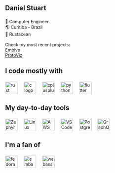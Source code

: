 
<h2 align="left">Daniel Stuart</h2>

###

<p align="left">📖 Computer Engineer<br>🌎 Curitiba - Brazil<br>🦀 Rustacean<br><br>Check my most recent projects:<br>
  <a href="https://github.com/embive/embive" target="_blank">Embive</a><br>
  <a href="https://protoviz.stu.art.br" target="_blank">ProtoViz</a>
</p>

###

<h2 align="left">I code mostly with</h2>

###

<div align="left">
  <img src="https://skillicons.dev/icons?i=rust" height="40" alt="rust logo"  />
  <img width="12" />
  <img src="https://skillicons.dev/icons?i=c" height="40" alt="c logo"  />
  <img width="12" />
  <img src="https://skillicons.dev/icons?i=cpp" height="40" alt="cplusplus logo"  />
  <img width="12" />
  <img src="https://skillicons.dev/icons?i=py" height="40" alt="python logo"  />
  <img width="12" />
  <img src="https://skillicons.dev/icons?i=flutter" height="40" alt="flutter logo"  />
</div>

###

<h2 align="left">My day-to-day tools</h2>

###
<div align="left">
  <img src="https://avatars.githubusercontent.com/u/19595895?s=280&v=4" height="40" alt="ZephyrOS"  />
  <img width="12" />
  <img src="https://cdn.jsdelivr.net/gh/devicons/devicon/icons/linux/linux-original.svg" height="40" alt="Linux"  />
  <img width="12" />
  <img src="https://cdn.jsdelivr.net/gh/devicons/devicon/icons/amazonwebservices/amazonwebservices-plain-wordmark.svg" height="40" alt="AWS"  />
  <img width="12" />
  <img src="https://cdn.jsdelivr.net/gh/devicons/devicon/icons/vscode/vscode-original.svg" height="40" alt="VS Code"  />
  <img width="12" />
  <img src="https://cdn.jsdelivr.net/gh/devicons/devicon/icons/postgresql/postgresql-original.svg" height="40" alt="PostgreSQL"  />
  <img width="12" />
  <img src="https://cdn.simpleicons.org/graphql/E10098" height="40" alt="GraphQL"  />
</div>

###

<h2 align="left">I'm a fan of</h2>

###


[<img src="https://img.shields.io/badge/Fedora-51A2DA?logo=fedora&logoColor=white&style=for-the-badge" height="40" alt="fedora shield"  />](https://fedoraproject.org/)
<img width="12" />
[<img src="https://img.shields.io/badge/Embassy-DE4714?logo=Rust&logoColor=white&style=for-the-badge" height="40" alt="embassy shield"  />](https://embassy.dev/)
<img width="12" />
[<img src="https://img.shields.io/badge/WebAssembly-654FF0?logo=webassembly&logoColor=white&style=for-the-badge" height="40" alt="webassembly shield"  />](https://webassembly.org/)


###

###
